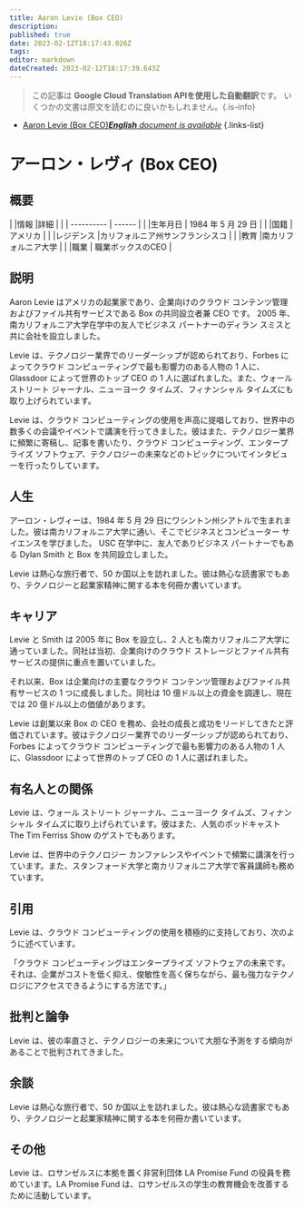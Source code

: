 ```yaml
---
title: Aaron Levie (Box CEO)
description: 
published: true
date: 2023-02-12T18:17:43.026Z
tags: 
editor: markdown
dateCreated: 2023-02-12T18:17:39.643Z
---
```


> この記事は **Google Cloud Translation APIを使用した自動翻訳**です。
いくつかの文書は原文を読むのに良いかもしれません。{.is-info}



- [Aaron Levie (Box CEO)***English** document is available*](/en/Knowledge-base/Dictionary/Person/aaron-levie-box-ceo)
{.links-list}


# アーロン・レヴィ (Box CEO)

## 概要

| |情報 |詳細 |
| | ---------- | ------ |
| |生年月日 | 1984 年 5 月 29 日 |
| |国籍 |アメリカ |
| |レジデンス |カリフォルニア州サンフランシスコ |
| |教育 |南カリフォルニア大学 |
| |職業 | 職業ボックスのCEO |

## 説明

Aaron Levie はアメリカの起業家であり、企業向けのクラウド コンテンツ管理およびファイル共有サービスである Box の共同設立者兼 CEO です。 2005 年、南カリフォルニア大学在学中の友人でビジネス パートナーのディラン スミスと共に会社を設立しました。

Levie は、テクノロジー業界でのリーダーシップが認められており、Forbes によってクラウド コンピューティングで最も影響力のある人物の 1 人に、Glassdoor によって世界のトップ CEO の 1 人に選ばれました。また、ウォール ストリート ジャーナル、ニューヨーク タイムズ、フィナンシャル タイムズにも取り上げられています。

Levie は、クラウド コンピューティングの使用を声高に提唱しており、世界中の数多くの会議やイベントで講演を行ってきました。彼はまた、テクノロジー業界に頻繁に寄稿し、記事を書いたり、クラウド コンピューティング、エンタープライズ ソフトウェア、テクノロジーの未来などのトピックについてインタビューを行ったりしています。

## 人生

アーロン・レヴィーは、1984 年 5 月 29 日にワシントン州シアトルで生まれました。彼は南カリフォルニア大学に通い、そこでビジネスとコンピューター サイエンスを学びました。 USC 在学中に、友人でありビジネス パートナーでもある Dylan Smith と Box を共同設立しました。

Levie は熱心な旅行者で、50 か国以上を訪れました。彼は熱心な読書家でもあり、テクノロジーと起業家精神に関する本を何冊か書いています。

## キャリア

Levie と Smith は 2005 年に Box を設立し、2 人とも南カリフォルニア大学に通っていました。同社は当初、企業向けのクラウド ストレージとファイル共有サービスの提供に重点を置いていました。

それ以来、Box は企業向けの主要なクラウド コンテンツ管理およびファイル共有サービスの 1 つに成長しました。同社は 10 億ドル以上の資金を調達し、現在では 20 億ドル以上の価値があります。

Levie は創業以来 Box の CEO を務め、会社の成長と成功をリードしてきたと評価されています。彼はテクノロジー業界でのリーダーシップが認められており、Forbes によってクラウド コンピューティングで最も影響力のある人物の 1 人に、Glassdoor によって世界のトップ CEO の 1 人に選ばれました。

## 有名人との関係

Levie は、ウォール ストリート ジャーナル、ニューヨーク タイムズ、フィナンシャル タイムズに取り上げられています。彼はまた、人気のポッドキャスト The Tim Ferriss Show のゲストでもあります。

Levie は、世界中のテクノロジー カンファレンスやイベントで頻繁に講演を行っています。また、スタンフォード大学と南カリフォルニア大学で客員講師も務めています。

## 引用

Levie は、クラウド コンピューティングの使用を積極的に支持しており、次のように述べています。

「クラウド コンピューティングはエンタープライズ ソフトウェアの未来です。それは、企業がコストを低く抑え、俊敏性を高く保ちながら、最も強力なテクノロジにアクセスできるようにする方法です。」

## 批判と論争

Levie は、彼の率直さと、テクノロジーの未来について大胆な予測をする傾向があることで批判されてきました。

## 余談

Levie は熱心な旅行者で、50 か国以上を訪れました。彼は熱心な読書家でもあり、テクノロジーと起業家精神に関する本を何冊か書いています。

## その他

Levie は、ロサンゼルスに本拠を置く非営利団体 LA Promise Fund の役員を務めています。LA Promise Fund は、ロサンゼルスの学生の教育機会を改善するために活動しています。